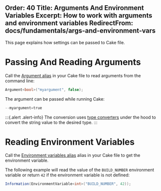 ﻿Order: 40
Title: Arguments And Environment Variables
Excerpt: How to work with arguments and environment variables
RedirectFrom: docs/fundamentals/args-and-environment-vars
---

This page explains how settings can be passed to Cake file.

# Passing And Reading Arguments

Call the [Argument alias](/dsl/arguments/) in your Cake file to read arguments from the command line:

```csharp
Argument<bool>("myargument", false);
```

The argument can be passed while running Cake:

```powershell
--myargument=true
```

:::{.alert .alert-info}
The conversion uses [type converters](https://docs.microsoft.com/en-us/dotnet/api/system.componentmodel.typeconverter) under the hood to convert the string value to the desired type.
:::

# Reading Environment Variables


Call the [Environment variables alias](/dsl/environment/#Environment-Variables) alias in your Cake file to get the environment variable.

The following example will read the value of the `BUILD_NUMBER` environment variable or return `42` if the environment variable is not defined:

```csharp
Information(EnvironmentVariable<int>("BUILD_NUMBER", 42));
```